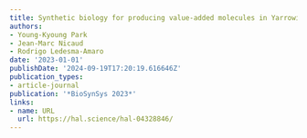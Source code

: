 ```yaml
---
title: Synthetic biology for producing value-added molecules in Yarrowia lipolytica
authors:
- Young-Kyoung Park
- Jean-Marc Nicaud
- Rodrigo Ledesma-Amaro
date: '2023-01-01'
publishDate: '2024-09-19T17:20:19.616646Z'
publication_types:
- article-journal
publication: '*BioSynSys 2023*'
links:
- name: URL
  url: https://hal.science/hal-04328846/
---
```

